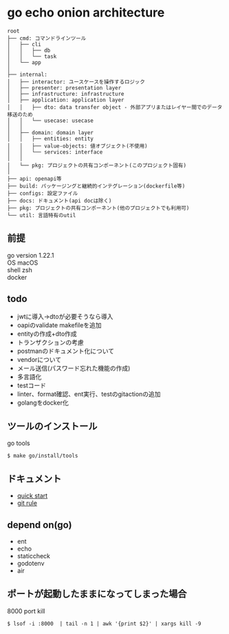 # go echo onion architecture

```text
root
├── cmd: コマンドラインツール
│   ├── cli
│   │   ├── db
│   │   └── task
│   └── app
│
├── internal:
│   ├── interactor: ユースケースを操作するロジック
│   ├── presenter: presentation layer
│   ├── infrastructure: infrastructure
│   ├── application: application layer
│   │   ├── dto: data transfer object - 外部アプリまたはレイヤー間でのデータ移送のため
│   │   └── usecase: usecase
│   │
│   ├── domain: domain layer
│   │   ├── entities: entity
│   │   ├── value-objects: 値オブジェクト(不使用)
│   │   └── services: interface
│   │
│   └── pkg: プロジェクトの共有コンポーネント(このプロジェクト固有)
│
├── api: openapi等
├── build: パッケージングと継続的インテグレーション(dockerfile等)
├── configs: 設定ファイル
├── docs: ドキュメント(api docは除く)
├── pkg: プロジェクトの共有コンポーネント(他のプロジェクトでも利用可)
└── util: 言語特有のutil
```

## 前提
go version 1.22.1  
OS macOS  
shell zsh  
docker  

## todo
- jwtに導入→dtoが必要そうなら導入
- oapiのvalidate makefileを追加
- entityの作成+dto作成
- トランザクションの考慮
- postmanのドキュメント化について
- vendorについて
- メール送信(パスワード忘れた機能の作成)
- 多言語化
- testコード
- linter、format確認、ent実行、testのgitactionの追加
- golangをdocker化

## ツールのインストール
go tools
```shell
$ make go/install/tools
```

## ドキュメント
- [quick start](./docs/markdown/quick-start.md)
- [git rule](./docs/markdown/git/rule.md)

## depend on(go)
- ent
- echo
- staticcheck
- godotenv
- air

## ポートが起動したままになってしまった場合
8000 port kill
```shell
$ lsof -i :8000  | tail -n 1 | awk '{print $2}' | xargs kill -9
```
